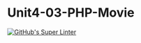 # Unit4-03-PHP-Movie
[![GitHub's Super Linter](https://github.com/ICS20-Programming-Anita-K/Unit4-03-PHP-Movie/workflows/GitHub's%20Super%20Linter/badge.svg)](https://github.com/ICS20-Programming-Anita-K/Unit4-03-PHP-Movie/actions)